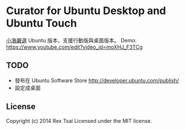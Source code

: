 

Curator for Ubuntu Desktop and Ubuntu Touch
===========================================

[小海嚴選](http://curator.im/) Ubuntu 版本，支援行動版與桌面版本。
Demo: <https://www.youtube.com/edit?video_id=moXHJ_F3TCg>

TODO
----

* 發布在 Ubuntu Software Store <http://developer.ubuntu.com/publish/>
* 設定成桌面


License
-------
Copyright (c) 2014 Rex Tsai Licensed under the MIT license.

